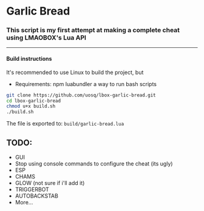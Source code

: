 # Garlic Bread

### This script is my first attempt at making a complete cheat using LMAOBOX's Lua API

---

#### Build instructions

It's recommended to use Linux to build the project, but 

- Requirements:
npm
luabundler
a way to run bash scripts

```bash
git clone https://github.com/uosq/lbox-garlic-bread.git
cd lbox-garlic-bread
chmod u+x build.sh
./build.sh
```

The file is exported to: `build/garlic-bread.lua`

## TODO:

- GUI
- Stop using console commands to configure the cheat (its ugly)
- ESP
- CHAMS
- GLOW (not sure if i'll add it)
- TRIGGERBOT
- AUTOBACKSTAB
- More...

